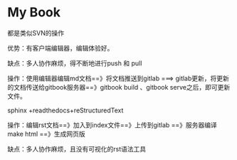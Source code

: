 # My Book

都是类似SVN的操作

优势：有客户端编辑器，编辑体验好。

缺点：多人协作麻烦，得不断地进行push 和 pull

操作：使用编辑器编辑md文档==》将文档推送到gitlab  ===&gt;  gitlab更新，将更新的文档传送给gitbook服务器==》gitbook build 、gitbook serve之后，即可更新文件。



sphinx +readthedocs+reStructuredText

操作：编辑rst文档==》加入到index文件==》上传到gitlab ==》服务器编译make html ==》生成网页版

缺点：多人协作麻烦，且没有可视化的rst语法工具

